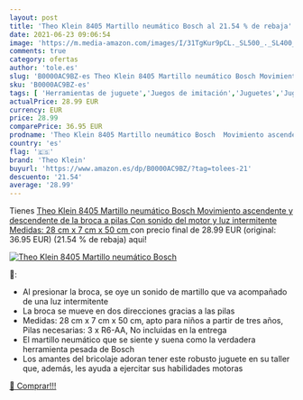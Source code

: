 ```yaml
---
layout: post
title: 'Theo Klein 8405 Martillo neumático Bosch al 21.54 % de rebaja'
date: 2021-06-23 09:06:54
image: 'https://m.media-amazon.com/images/I/31TgKur9pCL._SL500_._SL400_.jpg'
comments: true
category: ofertas
author: 'tole.es'
slug: 'B0000AC9BZ-es Theo Klein 8405 Martillo neumático Bosch Movimiento...'
sku: 'B0000AC9BZ-es'
tags: [ 'Herramientas de juguete','Juegos de imitación','Juguetes','Juguetes y juegos','klein','theo','theo klein', ]
actualPrice: 28.99 EUR
currency: EUR
price: 28.99
comparePrice: 36.95 EUR
prodname: 'Theo Klein 8405 Martillo neumático Bosch  Movimiento ascendente y descendente de la broca a pilas  Con sonido del motor y luz intermitente  Medidas: 28 cm x 7 cm x 50 cm '
country: 'es'
flag: '🇪🇸'
brand: 'Theo Klein'
buyurl: 'https://www.amazon.es/dp/B0000AC9BZ/?tag=tolees-21'
descuento: '21.54'
average: '28.99'
---
```


Tienes [Theo Klein 8405 Martillo neumático Bosch  Movimiento ascendente y descendente de la broca a pilas  Con sonido del motor y luz intermitente  Medidas: 28 cm x 7 cm x 50 cm ](https://www.amazon.es/dp/B0000AC9BZ/?tag=tolees-21) con precio final de  28.99 EUR (original: 36.95 EUR) (21.54 %  de rebaja) aqui!

[![Theo Klein 8405 Martillo neumático Bosch](https://m.media-amazon.com/images/I/31TgKur9pCL._SL500_._SL400_.jpg)](https://www.amazon.es/dp/B0000AC9BZ/?tag=tolees-21)

🔎:

- Al presionar la broca, se oye un sonido de martillo que va acompañado de una luz intermitente
- La broca se mueve en dos direcciones gracias a las pilas
- Medidas: 28 cm x 7 cm x 50 cm, apto para niños a partir de tres años, Pilas necesarias: 3 x R6-AA, No incluidas en la entrega
- El martillo neumático que se siente y suena como la verdadera herramienta pesada de Bosch
- Los amantes del bricolaje adoran tener este robusto juguete en su taller que, además, les ayuda a ejercitar sus habilidades motoras

[🛒 Comprar!!!](https://www.amazon.es/dp/B0000AC9BZ/?tag=tolees-21)
